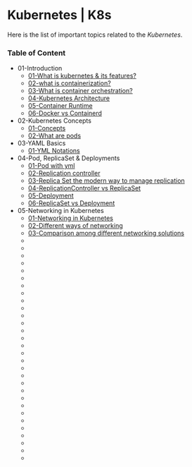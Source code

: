 # Kubernetes | K8s

Here is the list of important topics related to the *Kubernetes*.

### Table of Content
* 01-Introduction
    * [01-What is kubernetes & its features?](https://kubernetes.io/docs/concepts/overview/)
    * [02-what is containerization?](https://www.docker.com/resources/what-container/)
    * [03-What is container orchestration?](https://newrelic.com/blog/best-practices/container-orchestration-explained)
    * [04-Kubernetes Architecture](https://kubernetes.io/docs/concepts/overview/components/)
    * [05-Container Runtime](https://kubernetes.io/docs/setup/production-environment/container-runtimes/)
    * [06-Docker vs Containerd](https://kodekloud.com/blog/docker-vs-containerd/)
* 02-Kubernetes Concepts
    * [01-Concepts](https://kubernetes.io/docs/concepts/)
    * [02-What are pods](https://kubernetes.io/docs/concepts/workloads/pods/)
* 03-YAML Basics
    * [01-YML Notations](https://www.educative.io/courses/introduction-to-yaml/N881Nq9pVY8)
* 04-Pod, ReplicaSet & Deployments
    * [01-Pod with yml](https://kubernetes.io/docs/concepts/workloads/pods/)
    * [02-Replication controller](https://kubernetes.io/docs/concepts/workloads/controllers/replicationcontroller/)
    * [03-Replica Set the modern way to manage replication](https://kubernetes.io/docs/concepts/workloads/controllers/replicaset/)
    * [04-ReplicationController vs ReplicaSet](https://medium.com/@avinashkumarmahto51/replication-controller-vs-replica-set-29b5e0bc83d9)
    * [05-Deployment](https://kubernetes.io/docs/concepts/workloads/controllers/deployment/)
    * [06-ReplicaSet vs Deployment](https://www.baeldung.com/ops/kubernetes-deployment-vs-replicaset)
* 05-Networking in Kubernetes
    * [01-Networking in Kubernetes](https://github.com/kubernetes/design-proposals-archive/blob/main/network/networking.md)
    * [02-Different ways of networking](https://www.suse.com/c/rancher_blog/comparing-kubernetes-cni-providers-flannel-calico-canal-and-weave/)
    * [03-Comparison among different networking solutions](https://platform9.com/blog/the-ultimate-guide-to-using-calico-flannel-weave-and-cilium/)
    * []()
    * []()
    * []()
    * []()
    * []()
    * []()
    * []()
    * []()
    * []()
    * []()
    * []()
    * []()
    * []()
    * []()
    * []()
    * []()
    * []()
    * []()
    * []()
    * []()
    * []()
    * []()
    * []()
    * []()
    * []()
    * []()
    * []()
    * []()
    * []()
    * []()
    